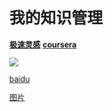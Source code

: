 # 我的知识管理

[**极速灵感**](http://jsmind.sinaapp.com/mind)
[**coursera**](https://www.coursera.org)


![](http://t2.hddhhn.com/uploads/tu/201607/130/js1vefx5lgu.jpg)

[baidu](https://www.baidu.com)

[图片](https://imgur.com/)


